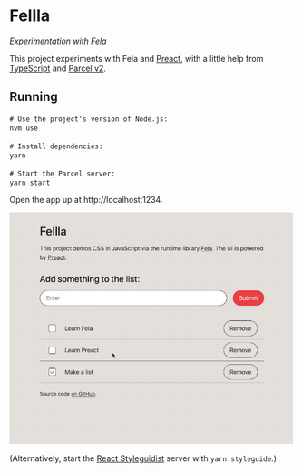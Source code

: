 # Fellla

_Experimentation with [Fela][fela]_

This project experiments with Fela and [Preact][preact], with a little help from [TypeScript][typescript] and [Parcel v2][parcle].

## Running

```shell
# Use the project's version of Node.js:
nvm use

# Install dependencies:
yarn

# Start the Parcel server:
yarn start
```

Open the app up at http://localhost:1234.

![demo of Fellla](./img/demo.gif)

(Alternatively, start the [React Styleguidist][styleguidist] server with `yarn styleguide`.)

[fela]: https://fela.js.org
[parcle]: https://github.com/parcel-bundler/parcel
[preact]: https://preactjs.com
[styleguidist]: https://react-styleguidist.js.org
[typescript]: https://www.typescriptlang.org